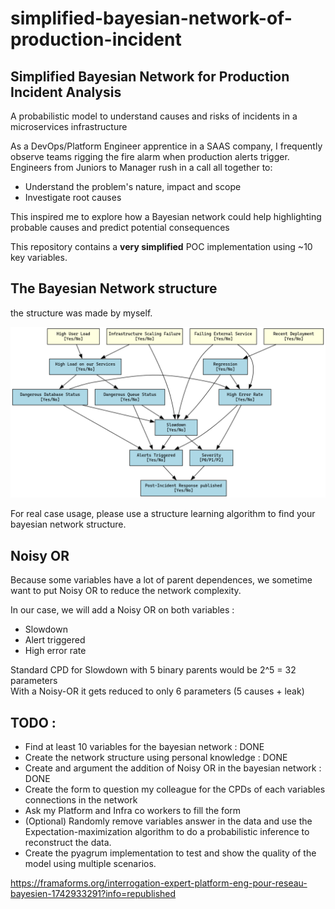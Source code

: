 # simplified-bayesian-network-of-production-incident

## Simplified Bayesian Network for Production Incident Analysis 

A probabilistic model to understand causes and risks of incidents in a microservices infrastructure   

As a DevOps/Platform Engineer apprentice in a SAAS company, I frequently observe teams rigging the fire alarm when production alerts trigger. Engineers from Juniors to Manager rush in a call all together to:   

- Understand the problem's nature, impact and scope
- Investigate root causes
     
This inspired me to explore how a Bayesian network could help highlighting probable causes and predict potential consequences  

This repository contains a **very simplified** POC implementation using ~10 key variables.   

## The Bayesian Network structure

the structure was made by myself.

![./bn.png](./bn.png)

For real case usage, please use a structure learning algorithm to find your bayesian network structure.

## Noisy OR

Because some variables have a lot of parent dependences, we sometime want to put Noisy OR to reduce the network complexity.

In our case, we will add a Noisy OR on both variables : 

- Slowdown
- Alert triggered
- High error rate

Standard CPD for Slowdown with 5 binary parents would be 2^5 = 32 parameters  
With a Noisy-OR it gets reduced to only 6 parameters (5 causes + leak) 

## TODO :

- Find at least 10 variables for the bayesian network : DONE
- Create the network structure using personal knowledge : DONE
- Create and argument the addition of Noisy OR in the bayesian network : DONE
- Create the form to question my colleague for the CPDs of each variables connections in the network
- Ask my Platform and Infra co workers to fill the form 
- (Optional) Randomly remove variables answer in the data and use the Expectation-maximization algorithm to do a probabilistic inference to reconstruct the data. 
- Create the pyagrum implementation to test and show the quality of the model using multiple scenarios.

https://framaforms.org/interrogation-expert-platform-eng-pour-reseau-bayesien-1742933291?info=republished
